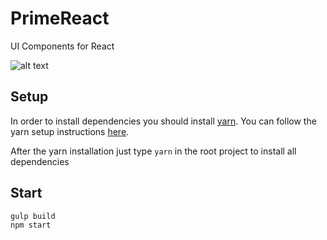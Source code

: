 # PrimeReact
UI Components for React

![alt text](https://www.primefaces.org/wp-content/uploads/2017/03/primereact-logo.png "PrimeReact")

## Setup

In order to install dependencies you should install [yarn](https://yarnpkg.com/). You can follow the yarn setup instructions [here](https://yarnpkg.com/en/docs/install).

After the yarn installation just type `yarn` in the root project to install all dependencies

## Start

    gulp build
    npm start
